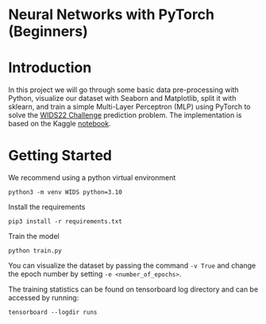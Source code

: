 # Neural Networks with PyTorch (Beginners)

Introduction 
===========

In this project we will go through some basic data pre-processing with Python, visualize our dataset with Seaborn and Matplotlib, split it with sklearn, and train a simple Multi-Layer Perceptron (MLP) using PyTorch to solve the [WIDS22 Challenge](https://www.kaggle.com/c/widsdatathon2022) prediction problem. The implementation is based on the Kaggle [notebook](https://www.kaggle.com/azdeck/wids22-neural-networks-with-pytorch-beginners).

Getting Started
============
We recommend using a python virtual environment

```
python3 -m venv WIDS python=3.10
```

Install the requirements

```
pip3 install -r requirements.txt
```

Train the model

```
python train.py
```

You can visualize the dataset by passing the command ``-v True`` and change the epoch number by setting ``-e <number_of_epochs>``.

The training statistics can be found on tensorboard log directory and can be accessed by running:

```
tensorboard --logdir runs
```
